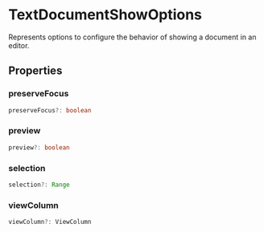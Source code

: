 # TextDocumentShowOptions

Represents options to configure the behavior of showing a document in an editor.

## Properties

### preserveFocus

```typescript
preserveFocus?: boolean
```

### preview

```typescript
preview?: boolean
```

### selection

```typescript
selection?: Range
```

### viewColumn

```typescript
viewColumn?: ViewColumn
```

[Range]: Range.md
[ViewColumn]: ViewColumn.md
